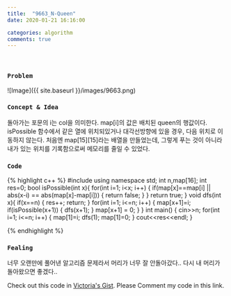 ```yaml
---
title:  "9663_N-Queen"
date: 2020-01-21 16:16:00

categories: algorithm
comments: true
---
```


<br>

### `Problem`
![Image]({{ site.baseurl }}/images/9663.png)
<br>

### `Concept & Idea`
돌아가는 포문의 i는 col을 의미한다.
map[i]의 값은 배치된 queen의 행값이다. isPossible 함수에서 같은 열에 위치되있거나 대각선방향에 있을 경우, 다음 위치로 이동하지 않는다.
처음엔 map[15][15]라는 배열을 만들었는데, 그렇게 푸는 것이 아니라 내가 있는 위치를 기록함으로써 메모리를 줄일 수 있었다.

### `Code`
{% highlight c++ %}
#include <iostream>
using namespace std;
int n,map[16];
int res=0;
bool isPossible(int x){
    for(int i=1; i<x; i++) {
        if(map[x]==map[i] || abs(x-i) == abs(map[x]-map[i])) {
            return false;
        }
    }
    return true;
}
void dfs(int x){
    if(x==n) {
        res++;
        return;
    }
    for(int i=1; i<=n; i++) {
        map[x+1]=i;
        if(isPossible(x+1)) {
            dfs(x+1);
        }
        map[x+1] = 0;
    }
}
int main() {
    cin>>n;
    for(int i=1; i<=n; i++) {
        map[1]=i;
        dfs(1);
        map[1]=0;
    }
    cout<<res<<endl;
}

{% endhighlight %}

### `Fealing`
너무 오랜만에 풀어낸 알고리즘 문제라서 머리가 너무 잘 안돌아갔다.. 다시 내 머리가 돌아왔으면 좋겠다..

Check out this code in [Victoria's Gist][Vic's gist]. Please Comment my code in this link.<br>

[Vic's gist]: https://gist.github.com/victoriagjh/72fdb8e76d64ea9a3a19e26ecbef99c5
